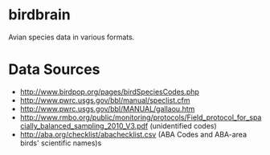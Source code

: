 birdbrain
=========

Avian species data in various formats.

Data Sources
============

- http://www.birdpop.org/pages/birdSpeciesCodes.php
- http://www.pwrc.usgs.gov/bbl/manual/speclist.cfm 
- http://www.pwrc.usgs.gov/bbl/MANUAL/gallaou.htm
- http://www.rmbo.org/public/monitoring/protocols/Field_protocol_for_spacially_balanced_sampling_2010_V3.pdf (unidentified codes)
- http://aba.org/checklist/abachecklist.csv (ABA Codes and ABA-area birds' scientific names)s